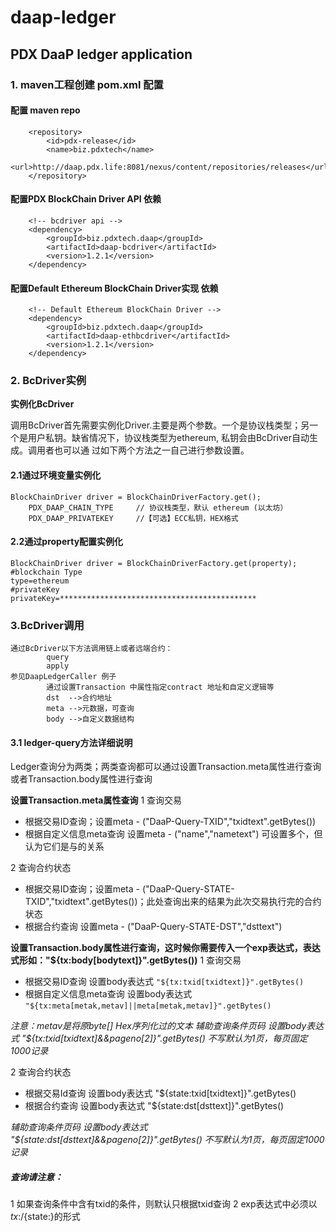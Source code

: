 # daap-ledger

## PDX DaaP ledger application


### 1. maven工程创建  pom.xml 配置

#### 配置 maven repo
		<repository>
			<id>pdx-release</id>
			<name>biz.pdxtech</name>
			<url>http://daap.pdx.life:8081/nexus/content/repositories/releases</url>
		</repository>

#### 配置PDX BlockChain Driver API  依赖
		<!-- bcdriver api -->
		<dependency>
			<groupId>biz.pdxtech.daap</groupId>
			<artifactId>daap-bcdriver</artifactId>
			<version>1.2.1</version>
		</dependency>

#### 配置Default Ethereum BlockChain Driver实现  依赖
		<!-- Default Ethereum BlockChain Driver -->
		<dependency>
			<groupId>biz.pdxtech.daap</groupId>
			<artifactId>daap-ethbcdriver</artifactId>
			<version>1.2.1</version>
		</dependency>

### 2. BcDriver实例

**实例化BcDriver**

调用BcDriver首先需要实例化Driver.主要是两个参数。一个是协议栈类型；另一个是用户私钥。缺省情况下，协议栈类型为ethereum, 私钥会由BcDriver自动生成。调用者也可以通
过如下两个方法之一自己进行参数设置。


#### 2.1通过环境变量实例化

	BlockChainDriver driver = BlockChainDriverFactory.get();
		PDX_DAAP_CHAIN_TYPE		// 协议栈类型，默认 ethereum (以太坊）
		PDX_DAAP_PRIVATEKEY		//【可选】ECC私钥，HEX格式


#### 2.2通过property配置实例化

	BlockChainDriver driver = BlockChainDriverFactory.get(property);
	#blockchain Type
	type=ethereum
	#privateKey
	privateKey=********************************************


###	3.BcDriver调用

	通过BcDriver以下方法调用链上或者远端合约：
			query
			apply
	参见DaapLedgerCaller 例子
			通过设置Transaction 中属性指定contract 地址和自定义逻辑等
			dst  -->合约地址
			meta -->元数据，可查询
			body -->自定义数据结构

#### 3.1 ledger-query方法详细说明
Ledger查询分为两类；两类查询都可以通过设置Transaction.meta属性进行查询或者Transaction.body属性进行查询

**设置Transaction.meta属性查询**
1 查询交易
 * 根据交易ID查询；设置meta - ("DaaP-Query-TXID","txidtext".getBytes())
 * 根据自定义信息meta查询 设置meta - ("name","nametext") 可设置多个，但认为它们是与的关系
   
2 查询合约状态
 * 根据交易ID查询；设置meta - ("DaaP-Query-STATE-TXID","txidtext".getBytes())；此处查询出来的结果为此次交易执行完的合约状态
 * 根据合约查询 设置meta - ("DaaP-Query-STATE-DST","dsttext")
   
**设置Transaction.body属性进行查询，这时候你需要传入一个exp表达式，表达式形如："${tx:body[bodytext]}".getBytes())**
1 查询交易
 * 根据交易ID查询 设置body表达式 `"${tx:txid[txidtext]}".getBytes() `
 * 根据自定义信息meta查询 设置body表达式 `"${tx:meta[metak,metav]||meta[metak,metav]}".getBytes()`
   
  *注意：metav是将原byte[] Hex序列化过的文本*
  *辅助查询条件页码 设置body表达式 "${tx:txid[txidtext]&&pageno[2]}".getBytes() 不写默认为1页，每页固定1000记录*

2 查询合约状态
* 根据交易Id查询 设置body表达式 "${state:txid[txidtext]}".getBytes()
* 根据合约查询 设置body表达式 "${state:dst[dsttext]}".getBytes()
 
 *辅助查询条件页码 设置body表达式 "${state:dst[dsttext]&&pageno[2]}".getBytes() 不写默认为1页，每页固定1000记录*
 
##### 查询请注意：
 1 如果查询条件中含有txid的条件，则默认只根据txid查询
 2 exp表达式中必须以${tx:}/${state:}的形式
